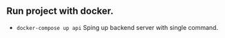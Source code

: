 ## Run project with docker.

- `docker-compose up api` Sping up backend server with single command.

